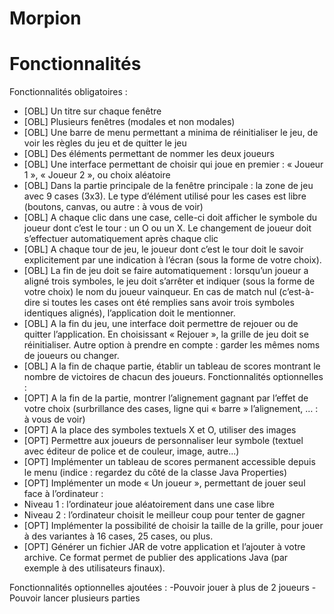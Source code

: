 # Morpion

# Fonctionnalités

Fonctionnalités obligatoires : 
- [OBL] Un titre sur chaque fenêtre
- [OBL] Plusieurs fenêtres (modales et non modales)
- [OBL] Une barre de menu permettant a minima de réinitialiser le jeu, de voir les règles du jeu et de quitter le jeu
- [OBL] Des éléments permettant de nommer les deux joueurs
- [OBL] Une interface permettant de choisir qui joue en premier : « Joueur 1 », « Joueur 2 », ou choix aléatoire
- [OBL] Dans la partie principale de la fenêtre principale : la zone de jeu avec 9 cases (3x3). Le type d’élément utilisé pour les cases est libre (boutons, canvas, ou autre : à vous de voir)
- [OBL] A chaque clic dans une case, celle-ci doit afficher le symbole du joueur dont c’est le tour : un O ou un X. Le changement de joueur doit s’effectuer automatiquement après chaque clic
- [OBL] A chaque tour de jeu, le joueur dont c’est le tour doit le savoir explicitement par une indication à l’écran (sous la forme de votre choix).
- [OBL] La fin de jeu doit se faire automatiquement : lorsqu’un joueur a aligné trois symboles, le jeu doit s’arrêter et indiquer (sous la forme de votre choix) le nom du joueur vainqueur. En cas de match nul (c’est-à-dire si toutes les cases ont été remplies sans avoir trois symboles identiques alignés), l’application doit le mentionner.
- [OBL] A la fin du jeu, une interface doit permettre de rejouer ou de quitter l’application. En choisissant « Rejouer », la grille de jeu doit se réinitialiser. Autre option à prendre en compte : garder les mêmes noms de joueurs ou changer.
- [OBL] A la fin de chaque partie, établir un tableau de scores montrant le nombre de victoires de chacun des joueurs.
Fonctionnalités optionnelles : 
- [OPT] A la fin de la partie, montrer l’alignement gagnant par l’effet de votre choix (surbrillance des cases, ligne qui « barre » l’alignement, … : à vous de voir)
- [OPT] A la place des symboles textuels X et O, utiliser des images
- [OPT] Permettre aux joueurs de personnaliser leur symbole (textuel avec éditeur de police et de couleur, image, autre...)
- [OPT] Implémenter un tableau de scores permanent accessible depuis le menu (indice : regardez du côté de la classe Java Properties)
- [OPT] Implémenter un mode « Un joueur », permettant de jouer seul face à l’ordinateur :
 - Niveau 1 : l’ordinateur joue aléatoirement dans une case libre
 - Niveau 2 : l’ordinateur choisit le meilleur coup pour tenter de gagner
- [OPT] Implémenter la possibilité de choisir la taille de la grille, pour jouer à des variantes à 16 cases, 25 cases, ou plus.
- [OPT] Générer un fichier JAR de votre application et l’ajouter à votre archive. Ce format permet de publier des applications Java (par exemple à des utilisateurs finaux).

Fonctionnalités optionnelles ajoutées : 
-Pouvoir jouer à plus de 2 joueurs
-Pouvoir lancer plusieurs parties 
